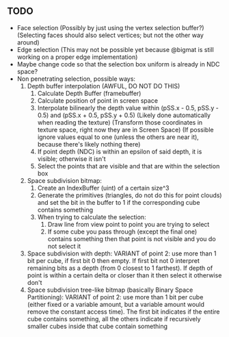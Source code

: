 ## TODO
- Face selection (Possibly by just using the vertex selection buffer?) (Selecting faces should also select vertices; but not the other way around)
- Edge selection (This may not be possible yet because @bigmat is still working on a proper edge implementation)
- Maybe change code so that the selection box uniform is already in NDC space?
- Non penetrating selection, possible ways:
    1. Depth buffer interpolation (AWFUL, DO NOT DO THIS)
        1. Calculate Depth Buffer (framebuffer)
        2. Calculate position of point in screen space
        3. Interpolate bilinearly the depth value within (pSS.x - 0.5, pSS.y - 0.5) and (pSS.x + 0.5, pSS.y + 0.5) 
        (Likely done automatically when reading the texture) 
        (Transform those coordinates in texture space, right now they are in Screen Space)
        (If possible ignore values equal to one (unless the others are near it), because there's likely nothing there)
        4. If point depth (NDC) is within an epsilon of said depth, it is visible; otherwise it isn't
        5. Select the points that are visible and that are within the selection box
    2. Space subdivision bitmap:
        1. Create an IndexBuffer (uint) of a certain size^3
        2. Generate the primitives (triangles, do not do this for point clouds) and set the bit in the buffer to 1 if the corresponding cube contains something
        3. When trying to calculate the selection:
            1. Draw line from view point to point you are trying to select
            2. If some cube you pass through (except the final one) contains something then that point is not visible and you do not select it
    3. Space subdivision with depth:
        VARIANT of point 2: use more than 1 bit per cube, if  first bit 0 then empty. If first bit not 0 interpret remaining bits as a depth (from 0 closest to 1 farthest). If depth of point is within a certain 
        delta or closer than it then select it otherwise don't
    4. Space subdivision tree-like bitmap (basically Binary Space Partitioning):
        VARIANT of point 2: use more than 1 bit per cube (either fixed or a variable amount, but a variable amount would remove the constant access time). The first bit indicates if the entire cube contains something, all
        the others indicate if recursively smaller cubes inside that cube contain something